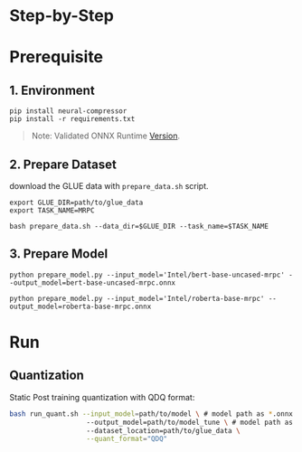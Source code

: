 Step-by-Step
============

# Prerequisite

## 1. Environment

```shell
pip install neural-compressor
pip install -r requirements.txt
```
> Note: Validated ONNX Runtime [Version](/docs/source/installation_guide.md#validated-software-environment).

## 2. Prepare Dataset

download the GLUE data with `prepare_data.sh` script.
```shell
export GLUE_DIR=path/to/glue_data
export TASK_NAME=MRPC

bash prepare_data.sh --data_dir=$GLUE_DIR --task_name=$TASK_NAME
```

## 3. Prepare Model

```shell
python prepare_model.py --input_model='Intel/bert-base-uncased-mrpc' --output_model=bert-base-uncased-mrpc.onnx
```

```shell
python prepare_model.py --input_model='Intel/roberta-base-mrpc' --output_model=roberta-base-mrpc.onnx
```

# Run

## Quantization

Static Post training quantization with QDQ format:

```bash
bash run_quant.sh --input_model=path/to/model \ # model path as *.onnx
                   --output_model=path/to/model_tune \ # model path as *.onnx
                   --dataset_location=path/to/glue_data \
                   --quant_format="QDQ"
```



